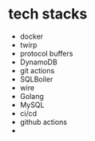 # tech stacks

- docker
- twirp
- protocol buffers
- DynamoDB
- git actions 
- SQLBoiler
- wire
- Golang
- MySQL
- ci/cd
- github actions 
- 
